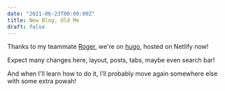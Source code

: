 ```yaml
---
date: "2021-06-23T00:00:00Z"
title: New Blog, Old Me
draft: false
---
```


Thanks to my teammate [Roger](https://www.linkedin.com/in/chilcano/), we're on [hugo](https://gohugo.io/), hosted on Netlify now! 

Expect many changes here, layout, posts, tabs, maybe even search bar!

And when I'll learn how to do it, I'll probably move again somewhere else with some extra powah!
